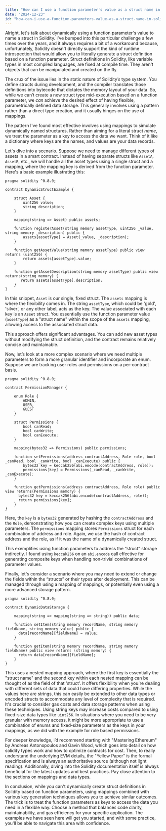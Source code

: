 ```yaml
---
title: "How can I use a function parameter's value as a struct name in Solidity?"
date: "2024-12-23"
id: "how-can-i-use-a-function-parameters-value-as-a-struct-name-in-solidity"
---
```


Alright, let's talk about dynamically using a function parameter's value to name a struct in Solidity. I've bumped into this particular challenge a few times over the years, and it always requires a bit of a workaround because, unfortunately, Solidity doesn't directly support the kind of runtime introspection that would allow you to literally generate a struct definition based on a function parameter. Struct definitions in Solidity, like variable types in most compiled languages, are fixed at compile time. They aren't objects that can be manipulated and created on the fly.

The crux of the issue lies in the static nature of Solidity’s type system. You define structs during development, and the compiler translates those definitions into bytecode that dictates the memory layout of your data. So, while we can’t create a new struct type mid-execution based on a function parameter, we *can* achieve the desired effect of having flexible, parametrically defined data storage. This generally involves using a pattern rather than a direct type creation, and it usually hinges on the use of mappings.

The pattern I've found most effective involves using mappings to simulate dynamically named structures. Rather than aiming for a literal struct *name*, we treat the parameter as a key to access the data we want. Think of it like a dictionary where keys are the names, and values are your data records.

Let's dive into a scenario. Suppose we need to manage different types of assets in a smart contract. Instead of having separate structs like `AssetA`, `AssetB`, etc., we will handle all the asset types using a single struct and a mapping, where the mapping key is derived from the function parameter. Here's a basic example illustrating this:

```solidity
pragma solidity ^0.8.0;

contract DynamicStructExample {

    struct Asset {
        uint256 value;
        string description;
    }

    mapping(string => Asset) public assets;

    function registerAsset(string memory assetType, uint256 _value, string memory _description) public {
        assets[assetType] = Asset(_value, _description);
    }

    function getAssetValue(string memory assetType) public view returns (uint256) {
        return assets[assetType].value;
    }

    function getAssetDescription(string memory assetType) public view returns(string memory) {
       return assets[assetType].description;
    }
}
```

In this snippet, `Asset` is our single, fixed struct. The `assets` mapping is where the flexibility comes in. The string `assetType`, which could be 'gold', 'silver', or any other label, acts as the key. The value associated with each key is an `Asset` struct. You essentially use the function parameter value (`assetType`) as a "struct name" within the scope of the `assets` mapping, allowing access to the associated struct data.

This approach offers significant advantages. You can add new asset types without modifying the struct definition, and the contract remains relatively concise and maintainable.

Now, let’s look at a more complex scenario where we need multiple parameters to form a more granular identifier and incorporate an enum. Suppose we are tracking user roles and permissions on a per-contract basis.

```solidity
pragma solidity ^0.8.0;

contract PermissionManager {

    enum Role {
        ADMIN,
        USER,
        GUEST
    }

    struct Permissions {
        bool canRead;
        bool canWrite;
        bool canExecute;
    }

    mapping(bytes32 => Permissions) public permissions;

    function setPermissions(address contractAddress, Role role, bool _canRead, bool _canWrite, bool _canExecute) public {
        bytes32 key = keccak256(abi.encode(contractAddress, role));
        permissions[key] = Permissions(_canRead, _canWrite, _canExecute);
    }

    function getPermissions(address contractAddress, Role role) public view returns(Permissions memory) {
      bytes32 key = keccak256(abi.encode(contractAddress, role));
      return permissions[key];
    }
}
```
Here, the `key` is a `bytes32` generated by hashing the `contractAddress` and the `Role`, demonstrating how you can create complex keys using multiple parameters. The `permissions` mapping stores `Permissions` struct for each combination of address and role. Again, we use the hash of contract address and the role, as if it was the name of a dynamically created struct.

This exemplifies using function parameters to address the “struct” storage indirectly. I found using `keccak256` on an `abi.encode` call effective for generating composite keys when handling non-trivial combinations of parameter values.

Finally, let's consider a scenario where you may need to extend or change the fields within the “structs” or their types after deployment. This can be managed through using a mapping of mappings, or potentially even using a more advanced storage pattern.

```solidity
pragma solidity ^0.8.0;

contract DynamicDataStorage {

    mapping(string => mapping(string => string)) public data;

    function setItem(string memory recordName, string memory fieldName, string memory value) public {
      data[recordName][fieldName] = value;
    }

    function getItem(string memory recordName, string memory fieldName) public view returns (string memory) {
      return data[recordName][fieldName];
    }
}
```

This uses a nested mapping approach, where the first key is essentially the "struct name" and the second key within each nested mapping can be thought of as the field of that 'struct'. It offers flexibility when you're dealing with different sets of data that could have differing properties. While the values here are strings, this can easily be extended to other data types or encoded structs to accommodate any level of complexity that is required.
It's crucial to consider gas costs and data storage patterns when using these techniques. Using string keys may increase costs compared to using fixed-size data types like `uint256`. In situations where you need to be very granular with memory access, it might be more appropriate to use a combination of enums and fixed-size parameters as the keys in your mappings, as we did with the example for role based permissions.

For deeper knowledge, I’d recommend starting with "Mastering Ethereum" by Andreas Antonopoulos and Gavin Wood, which goes into detail on how solidity types work and how to optimize contracts for cost. Then, to really understand the underlying EVM details, the "Yellow Paper" is the formal specification and is always an authoritative source (although not light reading). Additionally, diving into the Solidity documentation itself is always beneficial for the latest updates and best practices. Pay close attention to the sections on mappings and data types.

In conclusion, while you can't dynamically create struct definitions in Solidity based on function parameters, using mappings combined with various key generation techniques allows you to achieve similar outcomes. The trick is to treat the function parameters as keys to access the data you need in a flexible way. Choose a method that balances code clarity, maintainability, and gas efficiency for your specific application. The examples we have seen here will get you started, and with some practice, you'll be able to navigate this area with confidence.
